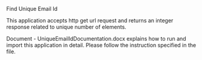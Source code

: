 Find Unique Email Id

This application accepts http get url request and returns an integer response related to unique number of elements.

Document - UniqueEmailIdDocumentation.docx explains how to run and import this application in detail. Please follow the instruction specified in the file.